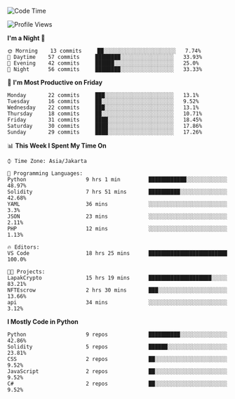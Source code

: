 <!--START_SECTION:waka-->
![Code Time](http://img.shields.io/badge/Code%20Time-1%2C032%20hrs%207%20mins-blue)

![Profile Views](http://img.shields.io/badge/Profile%20Views-4-blue)

**I'm a Night 🦉** 

```text
🌞 Morning    13 commits     ██░░░░░░░░░░░░░░░░░░░░░░░   7.74% 
🌆 Daytime    57 commits     ████████░░░░░░░░░░░░░░░░░   33.93% 
🌃 Evening    42 commits     ██████░░░░░░░░░░░░░░░░░░░   25.0% 
🌙 Night      56 commits     ████████░░░░░░░░░░░░░░░░░   33.33%

```
📅 **I'm Most Productive on Friday** 

```text
Monday       22 commits     ███░░░░░░░░░░░░░░░░░░░░░░   13.1% 
Tuesday      16 commits     ██░░░░░░░░░░░░░░░░░░░░░░░   9.52% 
Wednesday    22 commits     ███░░░░░░░░░░░░░░░░░░░░░░   13.1% 
Thursday     18 commits     ██░░░░░░░░░░░░░░░░░░░░░░░   10.71% 
Friday       31 commits     ████░░░░░░░░░░░░░░░░░░░░░   18.45% 
Saturday     30 commits     ████░░░░░░░░░░░░░░░░░░░░░   17.86% 
Sunday       29 commits     ████░░░░░░░░░░░░░░░░░░░░░   17.26%

```


📊 **This Week I Spent My Time On** 

```text
⌚︎ Time Zone: Asia/Jakarta

💬 Programming Languages: 
Python                   9 hrs 1 min         ████████████░░░░░░░░░░░░░   48.97% 
Solidity                 7 hrs 51 mins       ██████████░░░░░░░░░░░░░░░   42.68% 
YAML                     36 mins             ░░░░░░░░░░░░░░░░░░░░░░░░░   3.3% 
JSON                     23 mins             ░░░░░░░░░░░░░░░░░░░░░░░░░   2.11% 
PHP                      12 mins             ░░░░░░░░░░░░░░░░░░░░░░░░░   1.13%

🔥 Editors: 
VS Code                  18 hrs 25 mins      █████████████████████████   100.0%

🐱‍💻 Projects: 
LapakCrypto              15 hrs 19 mins      ████████████████████░░░░░   83.21% 
NFTEscrow                2 hrs 30 mins       ███░░░░░░░░░░░░░░░░░░░░░░   13.66% 
api                      34 mins             ░░░░░░░░░░░░░░░░░░░░░░░░░   3.12%

```

**I Mostly Code in Python** 

```text
Python                   9 repos             ██████████░░░░░░░░░░░░░░░   42.86% 
Solidity                 5 repos             ██████░░░░░░░░░░░░░░░░░░░   23.81% 
CSS                      2 repos             ██░░░░░░░░░░░░░░░░░░░░░░░   9.52% 
JavaScript               2 repos             ██░░░░░░░░░░░░░░░░░░░░░░░   9.52% 
C#                       2 repos             ██░░░░░░░░░░░░░░░░░░░░░░░   9.52%

```



<!--END_SECTION:waka-->
